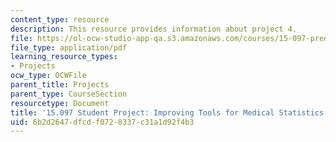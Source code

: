```yaml
---
content_type: resource
description: This resource provides information about project 4.
file: https://ol-ocw-studio-app-qa.s3.amazonaws.com/courses/15-097-prediction-machine-learning-and-statistics-spring-2012/6b2d2647dfcdf0728337c31a1d92f4b3_MIT15_097S12_proj4.pdf
file_type: application/pdf
learning_resource_types:
- Projects
ocw_type: OCWFile
parent_title: Projects
parent_type: CourseSection
resourcetype: Document
title: '15.097 Student Project: Improving Tools for Medical Statistics'
uid: 6b2d2647-dfcd-f072-8337-c31a1d92f4b3
---
```

